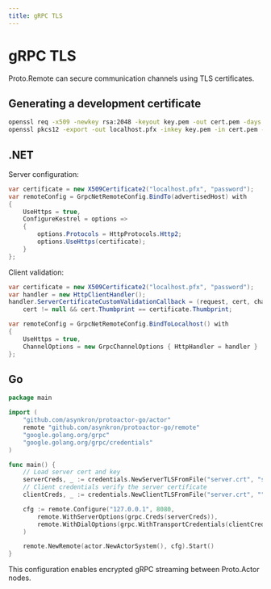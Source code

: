 ```yaml
---
title: gRPC TLS
---
```


# gRPC TLS

Proto.Remote can secure communication channels using TLS certificates.

## Generating a development certificate

```bash
openssl req -x509 -newkey rsa:2048 -keyout key.pem -out cert.pem -days 365 -nodes -subj "/CN=localhost"
openssl pkcs12 -export -out localhost.pfx -inkey key.pem -in cert.pem -passout pass:password
```

## .NET

Server configuration:

```csharp
var certificate = new X509Certificate2("localhost.pfx", "password");
var remoteConfig = GrpcNetRemoteConfig.BindTo(advertisedHost) with
{
    UseHttps = true,
    ConfigureKestrel = options =>
    {
        options.Protocols = HttpProtocols.Http2;
        options.UseHttps(certificate);
    }
};
```

Client validation:

```csharp
var certificate = new X509Certificate2("localhost.pfx", "password");
var handler = new HttpClientHandler();
handler.ServerCertificateCustomValidationCallback = (request, cert, chain, errors) =>
    cert != null && cert.Thumbprint == certificate.Thumbprint;

var remoteConfig = GrpcNetRemoteConfig.BindToLocalhost() with
{
    UseHttps = true,
    ChannelOptions = new GrpcChannelOptions { HttpHandler = handler }
};
```

## Go

```go
package main

import (
    "github.com/asynkron/protoactor-go/actor"
    remote "github.com/asynkron/protoactor-go/remote"
    "google.golang.org/grpc"
    "google.golang.org/grpc/credentials"
)

func main() {
    // Load server cert and key
    serverCreds, _ := credentials.NewServerTLSFromFile("server.crt", "server.key")
    // Client credentials verify the server certificate
    clientCreds, _ := credentials.NewClientTLSFromFile("server.crt", "")

    cfg := remote.Configure("127.0.0.1", 8080,
        remote.WithServerOptions(grpc.Creds(serverCreds)),
        remote.WithDialOptions(grpc.WithTransportCredentials(clientCreds)),
    )

    remote.NewRemote(actor.NewActorSystem(), cfg).Start()
}
```

This configuration enables encrypted gRPC streaming between Proto.Actor nodes.
